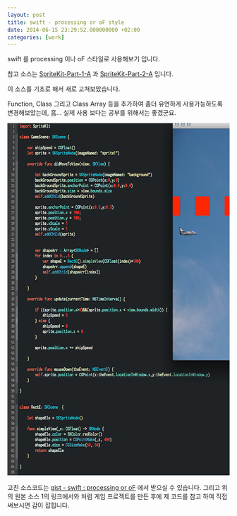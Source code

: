 ```yaml
---
layout: post
title: swift - processing or oF style
date: 2014-06-15 23:29:52.000000000 +02:00
categories: [work]
---
```

<p>swift 를 processing 이나 oF 스타일로 사용해보기 입니다.</p>

<p>참고 소스는 <a href="http://www.gamefromscratch.com/post/2014/06/03/Game-development-tutorial-Swift-and-SpriteKit-Part-1-A-Simple-iOSMac-OS-App.aspx" title="SpriteKit-Part-1-A">SpriteKit-Part-1-A</a> 과 <a href="http://www.gamefromscratch.com/post/2014/06/13/Game-development-tutorial-Swift-and-SpriteKit-Part-2-Using-Sprites-and-by-default-SKNodes.aspx" title="SpriteKit-Part-2">SpriteKit-Part-2-A</a> 입니다.</p>

<p>이 소스를 기초로 해서 새로 고쳐보았습니다.<br />
	
Function, Class 그리고 Class Array 등을 추가하여 좀더 유연하게 사용가능하도록 변경해보았는데, 흠... 실제 사용 보다는 공부를 위해서는 좋겠군요.</p>
<p><a href="/assets/images/likeProcessing02.png"><img src="/assets/images/likeProcessing02.png" alt="likeProcessing02" width="658" height="800" class="alignnone size-full wp-image-4542" /></a></p>
<p>고친 소스코드는 <a href="https://gist.github.com/jeonghopark/06cb7785cdb8ddd1b106" title="gist - swift : processing or oF">gist - swift : processing or oF</a> 에서 받으실 수 있습니다. 그리고 위의 원본 소스 1의 링크에서와 처럼 게임 프로젝트를 만든 후에 제 코드를 참고 하여 직접 써보시면 감이 잡힙니다.</p>
